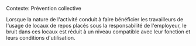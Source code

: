 Contexte: Prévention collective

Lorsque la nature de l'activité conduit à faire bénéficier les travailleurs de l'usage de locaux de repos placés sous la responsabilité de l'employeur, le bruit dans ces locaux est réduit à un niveau compatible avec leur fonction et leurs conditions d'utilisation.